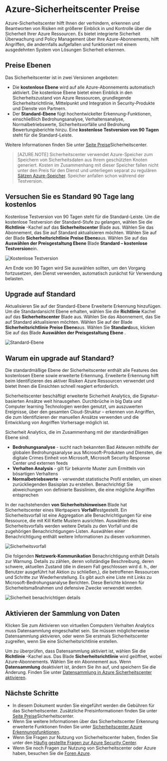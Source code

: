 <properties
   pageTitle="Sicherheitscenter Preise | Microsoft Azure"
   description="Dieser Artikel enthält Informationen zu Preise für Azure-Sicherheitscenter."
   services="security-center"
   documentationCenter="na"
   authors="TerryLanfear"
   manager="MBaldwin"
   editor=""/>

<tags
   ms.service="security-center"
   ms.devlang="na"
   ms.topic="article"
   ms.tgt_pltfrm="na"
   ms.workload="na"
   ms.date="10/12/2016"
   ms.author="terrylan"/>

# <a name="azure-security-center-pricing"></a>Azure-Sicherheitscenter Preise

Azure-Sicherheitscenter hilft Ihnen der verhindern, erkennen und Beantworten von Risiken mit größerer Einblick in und Kontrolle über die Sicherheit Ihrer Azure Ressourcen. Es bietet integrierte Sicherheit Überwachung und Policy Management über Ihre Azure-Abonnements, hilft Angriffen, die andernfalls aufgefallen und funktioniert mit einem ausgedehnten System von Lösungen Sicherheit erkennen.

## <a name="pricing-tiers"></a>Preise Ebenen

Das Sicherheitscenter ist in zwei Versionen angeboten:

- Die **kostenlose Ebene** wird auf alle Azure-Abonnements automatisch aktiviert. Die kostenlose Ebene bietet einen Einblick in den Sicherheitszustand von Azure Ressourcen, grundlegende Sicherheitsrichtlinie, Mittelpunkt und Integration in Security-Produkte und Dienste von Partnern.
- Der **Standard-Ebene** fügt hochentwickelter Erkennung-Funktionen, einschließlich Bedrohungsanalyse, Verhaltensanalyse, Normalbetriebswerte, Sicherheitsvorfälle und Bedrohung Bewertungsberichte hinzu. Eine **kostenlose Testversion von 90 Tagen** steht für die Standard-Leiste.

Weitere Informationen finden Sie unter [Seite Preise](https://azure.microsoft.com/pricing/details/security-center/)Sicherheitscenter.

> [AZURE.NOTE] Sicherheitscenter verwendet Azure-Speicher zum Speichern von Sicherheitsdaten aus Ihrem geschützten Knoten generiert. Kosten im Zusammenhang mit dieser Speicher fallen nicht unter den Preis für den Dienst und unterliegen separat zu regulären [Sätzen Azure-Speicher](https://azure.microsoft.com/pricing/details/storage/blobs/). Speicher anfallen schon während der Testversion.

## <a name="try-standard-free-for-90-days"></a>Versuchen Sie es Standard 90 Tage lang kostenlos

Kostenlose Testversion von 90 Tagen steht für die Standard-Leiste. Um die kostenlose Testversion der Standard-Stufe zu gelangen, wählen Sie die **Richtlinie** -Kachel auf das **Sicherheitscenter** Blade aus. Wählen Sie das Abonnement, das Sie auf Standard aktualisieren möchten. Wählen Sie auf der Blade **Sicherheitsrichtlinie** **Preise Ebene**aus. Wählen Sie auf das **Auswählen der Preisgestaltung Ebene** Blade **Standard – kostenlose Testversion**ein.

![Kostenlose Testversion][1]

Am Ende von 90 Tagen wird Sie auswählen sollten, um den Vorgang fortzusetzen, den Dienst verwenden, automatisch zunächst für Verwendung belasten.

## <a name="upgrade-to-standard"></a>Upgrade auf Standard

Aktualisieren Sie auf der Standard-Ebene Erweiterte Erkennung hinzufügen. Um die Standardansicht Ebene erhalten, wählen Sie die **Richtlinie** Kachel auf das **Sicherheitscenter** Blade aus. Wählen Sie das Abonnement, das Sie auf Standard aktualisieren möchten. Wählen Sie auf der Blade **Sicherheitsrichtlinie** **Preise Ebene**aus. Wählen Sie **Standard**aus, klicken Sie auf das Blade **Auswählen der Preisgestaltung Ebene** .

![Standard-Ebene][2]

## <a name="why-upgrade-to-standard"></a>Warum ein upgrade auf Standard?

Die standardmäßige Ebene der Sicherheitscenter enthält alle Features des kostenlosen Ebene sowie erweiterte Erkennung. Erweiterte Erkennung hilft beim Identifizieren des aktiver Risiken Azure Ressourcen verwendet und bietet Ihnen die Einsichten schnell reagiert erforderlich.

Sicherheitscenter beschäftigt erweiterte Sicherheit Analytics, die Signatur-basierten Ansätze weit hinausgehen. Durchbrüche in big Data und Computer learning Technologien werden genutzt, um auszuwerten Ereignisse, über den gesamten Cloud-Struktur – erkennen von Angriffen, die zum Identifizieren der manuellen Ansätze verwenden und die Entwicklung von Angriffen Vorhersage möglich ist.

Sicherheit Analytics, die im Zusammenhang mit der standardmäßigen Ebene sind:

- **Bedrohungsanalyse** - sucht nach bekannten Bad Akteuren mithilfe der globalen Bedrohungsanalyse aus Microsoft-Produkten und Diensten, die digitale Crimes Einheit von Microsoft, Microsoft Security Response Center und externen feeds
- **Verhalten Analysis** - gilt für bekannte Muster zum Ermitteln von bösartigen Verhaltens
- **Normalbetriebswerte** - verwendet statistische Profil erstellen, um einen zurückliegenden Basisplan zu erstellen. Benachrichtigt Sie abweichungen von definierte Basislinien, die eine mögliche Angriffen entsprechen

In der nachstehenden **von Sicherheitshinweisen** Blade hat Sicherheitscenter eines Wertpapiers **Vorfall**festgestellt. Ein Sicherheitsvorfall ist eine Aggregation alle Benachrichtigungen für eine Ressource, die mit Kill Kette Mustern ausrichten. Auswählen des Sicherheitsvorfalls werden weitere Details zu den Vorfall und die zugehörigen Benachrichtigungen-Listen. Auswählen einer Benachrichtigung enthält weitere Informationen zu diesen vorkommen.

![Sicherheitsvorfall][3]

Die folgenden **Netzwerk-Kommunikation** Benachrichtigung enthält Details zur Warnung. Details zu zählen, deren vollständige Beschreibung, deren schwere, aktuellen Zustand (die in diesem Fall geschlossen wird d. h., der Benutzer ausgeführt hat Aktion zu schließen,), die betroffenen Ressourcen und Schritte zur Wiederherstellung. Es gibt auch eine Liste mit Links zu Microsoft-Bedrohungsanalyse Berichten. Diese Berichte können für Sicherheitsmaßnahmen und defensive Zwecke verwendet werden.

![Sicherheit benachrichtigen details][4]

## <a name="enable-data-collection"></a>Aktivieren der Sammlung von Daten

Klicken Sie zum Aktivieren von virtuellen Computern Verhalten Analytics muss Datensammlung eingeschaltet sein. Sie müssen möglicherweise Datensammlung aktivieren, oder wenn Sie erstmals Sicherheitscenter zugreifen, wenn Sie eine Sicherheitsrichtlinie erstellen.

Um zu überprüfen, dass Datensammlung aktiviert ist, wählen Sie die **Richtlinie** -Kachel aus. Das Blade **Sicherheitsrichtlinie** wird geöffnet, wobei Azure-Abonnements. Wählen Sie ein Abonnement aus. Wenn **Datensammlung** deaktiviert ist, ändern Sie ihn auf, und speichern Sie die Änderung. Finden Sie unter [Datensammlung in Azure Sicherheitscenter aktivieren](security-center-enable-data-collection.md).

## <a name="next-steps"></a>Nächste Schritte

- In diesem Dokument wurden Sie eingeführt werden die Gebühren für das Sicherheitscenter. Zusätzliche Preisinformationen finden Sie unter [Seite Preise](https://azure.microsoft.com/pricing/details/security-center/)Sicherheitscenter.
- Wenn Sie weitere Informationen über das Sicherheitscenter Erkennung erweiterte Funktionen finden Sie unter [Sicherheitscenter Azure Erkennungsfunktionen](security-center-detection-capabilities.md).
- Wenn Sie Fragen zur Nutzung von Sicherheitscenter haben, finden Sie unter den [Häufig gestellte Fragen zur Azure Security Center](security-center-faq.md).
- Wenn Sie noch Fragen zur Nutzung von Sicherheitscenter oder Azure haben, besuchen Sie die [Foren Azure](https://social.msdn.microsoft.com/Forums/home?forum=AzureSecurityCenter&filter=alltypes&sort=lastpostdesc).

<!--Image references-->
[1]: ./media/security-center-pricing/free-trial.png
[2]: ./media/security-center-pricing/standard.png
[3]: ./media/security-center-pricing/incident.png
[4]: ./media/security-center-pricing/network-alert.png
